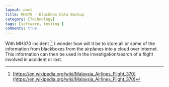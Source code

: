 ```yaml
---
layout: post
title: MH370 - Blackbox Data Backup
category: [Technology]
tags: [software, testing ]
comments: true
---
```


With MH370 incident [^fn1], I wonder how will it be to store all or some of the information from blackboxes from the airplanes into a cloud over internet. This information can then be used in the investigation/search of a flight involved in accident or lost.

[^fn1]: [https://en.wikipedia.org/wiki/Malaysia_Airlines_Flight_370](https://en.wikipedia.org/wiki/Malaysia_Airlines_Flight_370)
